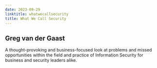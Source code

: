 ```yaml
---
date: 2023-09-29
linktitle: whatwecallsecurity
title: What We Call Security
---
```


## Greg van der Gaast

A thought-provoking and business-focused look at problems and missed opportunities within the field and practice of Information Security for business and security leaders alike.
